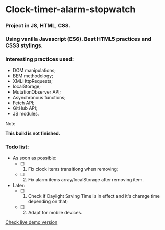 # Clock-timer-alarm-stopwatch
### Project in JS, HTML, CSS. <br />
### Using vanilla Javascript (ES6). Best HTML5 practices and CSS3 stylings. <br />

### Interesting practices used:
- DOM manipulations;
- BEM methodology;
- XMLHttpRequests;
- localStorage;
- MutationObserver API;
- Asynchronous functions;
- Fetch API;
- GitHub API;
- JS modules. <br />

> [!NOTE]
> **This build is not finished.**

### Todo list:
- As soon as possible:
    - [ ] 1. Fix clock items transitiong when removing;
    - [ ] 2. Fix alarm items array/localStorage after removing item.
- Later:
    - [ ] 1. Check if Daylight Saving Time is in effect and it's chamge time depending on that;
    - [ ] 2. Adapt for mobile devices. <br />


[Check live demo version](https://vovkanychx.github.io/Clock-timer-alarm-stopwatch/)


